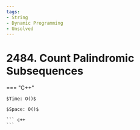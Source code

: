 ```yaml
---
tags:
- String
- Dynamic Programming
- Unsolved
---
```



# 2484. Count Palindromic Subsequences

=== "C++"

    $Time: O()$

    $Space: O()$

    ``` c++
    ```